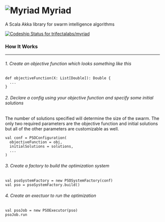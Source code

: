 ![Myriad](https://cloud.githubusercontent.com/assets/4529818/9751260/a6dddf84-5670-11e5-9bf3-a8d7fbf722b9.jpg)
Myriad
======

A Scala Akka library for swarm intelligence algorithms

[ ![Codeship Status for trifectalabs/myriad](https://codeship.com/projects/65153110-4494-0133-5e73-4a5ed300113a/status?branch=master)](https://codeship.com/projects/104435)

### How It Works
--------------

###### 1. Create an objective function which looks something like this

  ```
  def objectiveFunction(X: List[Double]): Double {
    ...
  }
  ```

###### 2. Declare a config using your objective function and specify some initial solutions
The number of solutions specified will determine the size of the swarm. The only two required parameters are the objective function and initial solutions but all of the other parameters are customizable as well.

  ```
  val conf = PSOConfiguration(
    objectiveFunction = obj,
    initialSolutions = solutions,
    ...
  )
  ```

###### 3. Create a factory to build the optimization system

  ```
  val psoSystemFactory = new PSOSystemFactory(conf)
  val pso = psoSystemFactory.build()
  ```

###### 4. Create an exectuor to run the optimization

  ```
  val psoJob = new PSOExecutor(pso)
  psoJob.run
  ```
